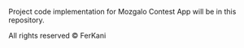 Project code implementation for Mozgalo Contest App will be in this repository.


All rights reserved © FerKani
